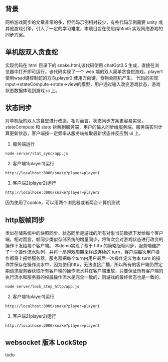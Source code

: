 ## 背景
网络游戏同步的文章非常的多，但代码示例相对较少，有些代码示例需要 unity 或其他游戏引擎，引入了一定的学习难度，本项目旨在使用纯html5 实现网络游戏的同步方案。


## 单机版双人贪食蛇
实现代码在 html 目录下的 snake.html,该代码使用 chatGpt3.5 生成，直接在浏览器中打开即可运行。该代码实现了一个 web 端的双人简单贪食蛇游戏，player1 使用wsad键控制蛇的方向,player2 使用方向键，食物会随机产生。
代码的实现 input->stateCompute->state->view的模型，用户通过输入改变游戏状态，游戏状态数据体现到游戏 ui 上。


## 状态同步
对单机版的双人贪食蛇进行改造，相对而言，状态同步方案更容易实现，stateCompute 和 state 拆解到服务端，用户的输入同步给服务端，服务端实时计算更新状态，客户端按一定频率从服务端拉取最新状态并反应到 ui 上。

1. 服务端运行
```shell
node server/stat_sync/app.js
```
2. 客户端1(player1)运行
```shell
http://localhost:3000/snake?player=player1
```
3. 客户端2(player2)运行
```shell
http://localhose:3000/snake?player=player2
```
因为使用了cookie，可以用两个浏览器或者两台计算机测试

## http版帧同步
类似存储系统中的快照同步，状态同步是游戏的所有对象当前数据下发给每个客户端，相对而言，帧同步类似存储系统的增量同步，将每次会对游戏状态进行改变的操作下发给每个客户端。
本demo实现了基于 http 的简略版帧同步，服务端维护了一个操作流水队列，并将一局游戏周期采样成连续的 turn，客户端每次用户操作都将上报给服务器，服务器把每个turn内用户最后一次操作定义为本 turn 的操作并保存在操作流水中，因为使用http，无法直接广播，所以所有的客户端仍然定期请求服务器获取所有客户端的操作流水并在客户端重放，只要保证所有客户端的执行流水和服务器的权威操作流水是完全一致的，则游戏的最终状态也是一致的。

```shell
node server/lock_step_http/app.js
```
2. 客户端1(player1)运行
```shell
http://localhost:3000/snake?player=player1
```
3. 客户端2(player2)运行
```shell
http://localhose:3000/snake?player=player2
```



## websocket 版本 LockStep
todo

